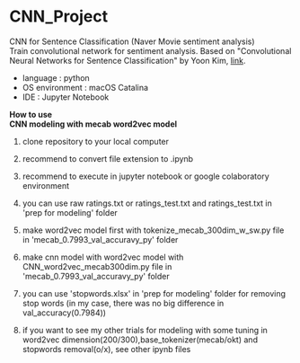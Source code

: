 # CNN_Project

CNN for Sentence Classification (Naver Movie sentiment analysis)<br>
Train convolutional network for sentiment analysis. Based on "Convolutional Neural Networks for Sentence Classification" by Yoon Kim, [link](https://arxiv.org/pdf/1408.5882v2.pdf).

* language : python
* OS environment : macOS Catalina
* IDE : Jupyter Notebook

**How to use**<br>
**CNN modeling with mecab word2vec model**
1. clone repository to your local computer
2. recommend to convert file extension to .ipynb
3. recommend to execute in jupyter notebook or google colaboratory environment
4. you can use raw ratings.txt or ratings_test.txt and ratings_test.txt in 'prep for modeling' folder
5. make word2vec model first with tokenize_mecab_300dim_w_sw.py file in 'mecab_0.7993_val_accuravy_py' folder
6. make cnn model with word2vec model with CNN_word2vec_mecab300dim.py file in 'mecab_0.7993_val_accuravy_py' folder
7. you can use 'stopwords.xlsx' in 'prep for modeling' folder for removing stop words (in my case, there was no big difference in val_accuracy(0.7984))

8. if you want to see my other trials for modeling with some tuning in word2vec dimension(200/300),base_tokenizer(mecab/okt) and stopwords removal(o/x), see other ipynb files
